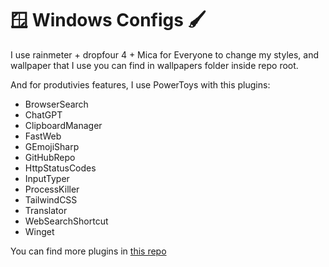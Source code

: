 # 🪟 Windows Configs 🖌️
I use rainmeter + dropfour 4 + Mica for Everyone to change my styles, and wallpaper that I use you can find in wallpapers folder inside repo root.

And for produtivies features, I use PowerToys with this plugins: 
- BrowserSearch
- ChatGPT
- ClipboardManager
- FastWeb
- GEmojiSharp
- GitHubRepo
- HttpStatusCodes
- InputTyper
- ProcessKiller
- TailwindCSS
- Translator
- WebSearchShortcut
- Winget

You can find more plugins in [this repo](https://github.com/hlaueriksson/awesome-powertoys-run-plugins)

